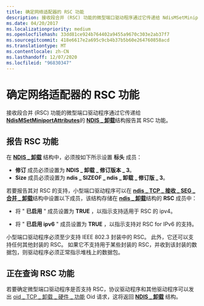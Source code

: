 ```yaml
---
title: 确定网络适配器的 RSC 功能
description: 接收段合并 (RSC) 功能的微型端口驱动程序通过它传递给 NdisMSetMiniportAttributes 的 NDIS_OFFLOAD 结构报告其 RSC 功能。
ms.date: 04/20/2017
ms.localizationpriority: medium
ms.openlocfilehash: 33dd81ce924b764402a9455a9670c303e2ab37f7
ms.sourcegitcommit: 418e6617e2a695c9cb4b37b5b60e264760858acd
ms.translationtype: MT
ms.contentlocale: zh-CN
ms.lasthandoff: 12/07/2020
ms.locfileid: "96830347"
---
```

# <a name="determining-the-rsc-capabilities-of-a-network-adapter"></a>确定网络适配器的 RSC 功能


接收段合并 (RSC) 功能的微型端口驱动程序通过它传递给 [**NdisMSetMiniportAttributes**](/windows-hardware/drivers/ddi/ndis/nf-ndis-ndismsetminiportattributes)的 [**NDIS \_ 卸载**](/windows-hardware/drivers/ddi/ntddndis/ns-ntddndis-_ndis_offload)结构报告其 RSC 功能。

## <a name="reporting-rsc-capability"></a>报告 RSC 功能


在 [**NDIS \_ 卸载**](/windows-hardware/drivers/ddi/ntddndis/ns-ntddndis-_ndis_offload) 结构中，必须按如下所示设置 **标头** 成员：

-   **修订** 成员必须设置为 **NDIS \_ 卸载 \_ 修订版本 \_ 3**。
-   **Size** 成员必须设置为 **ndis \_ SIZEOF \_ ndis \_ 卸载 \_ 修订版 \_ 3**。

若要报告其对 RSC 的支持，小型端口驱动程序可以在 [**ndis \_ TCP \_ 接收 \_ SEG \_ 合并 \_ 卸载**](/windows-hardware/drivers/ddi/ntddndis/ns-ntddndis-_ndis_tcp_recv_seg_coalesce_offload)结构中设置以下成员，该结构存储在 [**ndis \_ 卸载**](/windows-hardware/drivers/ddi/ntddndis/ns-ntddndis-_ndis_offload)结构的 **RSC** 成员中：

-   将 " **已启用** " 成员设置为 **TRUE** ，以指示支持适用于 RSC 的 ipv4。

-   将 " **已启用 ipv6** " 成员设置为 **TRUE** ，以指示支持对 RSC for IPv6 的支持。

小型端口驱动程序必须至少支持 IEEE 802.3 封装中的 RSC。 此外，它还可以支持任何其他封装的 RSC。 如果它不支持用于某些封装的 RSC，并收到该封装的数据包，则驱动程序必须正常指示堆栈上的数据包。

## <a name="querying-rsc-capability"></a>正在查询 RSC 功能


若要确定微型端口驱动程序是否支持 RSC，协议驱动程序和其他驱动程序可以发出 [oid \_ TCP \_ 卸载 \_ 硬件 \_ 功能](./oid-tcp-offload-hardware-capabilities.md) Oid 请求，这将返回 [**NDIS \_ 卸载**](/windows-hardware/drivers/ddi/ntddndis/ns-ntddndis-_ndis_offload) 结构。

 

